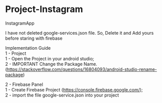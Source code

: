 # Project-Instagram
InstagramApp<br>

I have not deleted google-services.json file. So, Delete it and Add yours before staring with firebase<br>


Implementation Guide<br>
1 - Project<br>
1 - Open the Project in your android studio; <br>
2 - IMPORTANT Change the Package Name. (https://stackoverflow.com/questions/16804093/android-studio-rename-package)<br>


2 - Firebase Panel<br>
1 - Create Firebase Project (https://console.firebase.google.com/);<br>
2 - import the file google-service.json into your project
